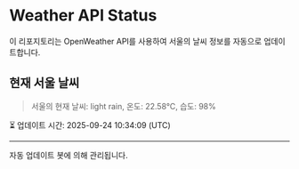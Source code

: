 
# Weather API Status

이 리포지토리는 OpenWeather API를 사용하여 서울의 날씨 정보를 자동으로 업데이트합니다.

## 현재 서울 날씨
> 서울의 현재 날씨: light rain, 온도: 22.58°C, 습도: 98%

⏳ 업데이트 시간: 2025-09-24 10:34:09 (UTC)

---
자동 업데이트 봇에 의해 관리됩니다.
